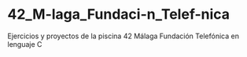 # 42_M-laga_Fundaci-n_Telef-nica
Ejercicios y proyectos de la piscina 42 Málaga Fundación Telefónica en lenguaje C
